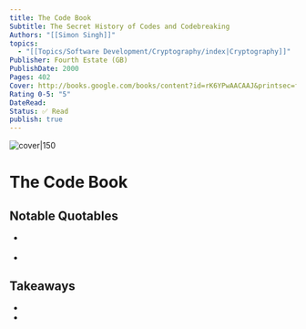 ```yaml
---
title: The Code Book
Subtitle: The Secret History of Codes and Codebreaking
Authors: "[[Simon Singh]]"
topics:
  - "[[Topics/Software Development/Cryptography/index|Cryptography]]"
Publisher: Fourth Estate (GB)
PublishDate: 2000
Pages: 402
Cover: http://books.google.com/books/content?id=rK6YPwAACAAJ&printsec=frontcover&img=1&zoom=1&source=gbs_api
Rating 0-5: "5"
DateRead: 
Status: ✅ Read
publish: true
---
```


![cover|150](http://books.google.com/books/content?id=rK6YPwAACAAJ&printsec=frontcover&img=1&zoom=1&source=gbs_api)

# The Code Book


## Notable Quotables
- >
- >

## Takeaways
- 
-